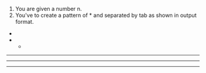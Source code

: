 1. You are given a number n.
2. You've to create a pattern of * and separated by tab as shown in output format.

*
* *
* * *
* * * *
* * * * *
